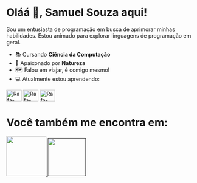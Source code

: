 <h1 align="left"> Oláá 👋, Samuel Souza aqui! </h1> 

Sou um entusiasta de programação em busca de aprimorar minhas habilidades.
Estou animado para explorar linguagens de programação em geral.

* 📚 Cursando **Ciência da Computação**
* 🍃 Apaixonado por **Natureza**
* 🗺️ Falou em viajar, é comigo mesmo!
* 💻​ Atualmente estou aprendendo:

<div style="display: inline">
<img align="center" alt="Rafa-Python" height="30" width="40" src="https://github.com/SamukaSouza/SamukaSouza/assets/144385986/41ff7989-d458-47e8-85e6-0005ef5c5788" /> 
<img align="center" alt="Rafa-Python" height="30" width="40" src="https://github.com/SamukaSouza/SamukaSouza/assets/144385986/28c2fcf7-f524-4226-9e87-73014b62fca4" />
<img align="center" alt="Rafa-Python" height="30" width="40" src="https://github.com/SamukaSouza/SamukaSouza/assets/144385986/2b74c627-6242-4a76-a1ee-8208d8545567" />
</div>
<h1 align="left"> Você também me encontra em: </h1>   
<a href="https://www.instagram.com/samukasaiol/">
  <img src="https://img.shields.io/badge/Instagram-%23E4405F.svg?style=for-the-badge&logo=Instagram&logoColor=white" width="105">
</a>
<a href="">
  <img src="https://img.shields.io/badge/linkedin-%230077B5.svg?style=for-the-badge&logo=linkedin&logoColor=white" width="100">
</a>
